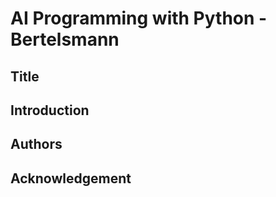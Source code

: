 # AI Programming with Python - Bertelsmann

## Title

## Introduction

## Authors

## Acknowledgement
